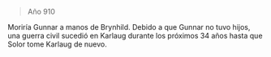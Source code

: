 > Año 910

Moriría Gunnar a manos de Brynhild. Debido a que Gunnar no tuvo hijos, una guerra civil sucedió en Karlaug durante los próximos 34 años hasta que Solor tome Karlaug de nuevo.